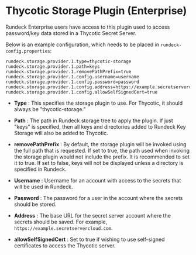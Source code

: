 # Thycotic Storage Plugin (Enterprise)

Rundeck Enterprise users have access to this plugin used to access password/key data stored in a Thycotic Secret Server.


Below is an example configuration, which needs to be placed in `rundeck-config.properties`:

```
rundeck.storage.provider.1.type=thycotic-storage
rundeck.storage.provider.1.path=keys
rundeck.storage.provider.1.removePathPrefix=true
rundeck.storage.provider.1.config.username=username
rundeck.storage.provider.1.config.password=password
rundeck.storage.provider.1.config.address=https://example.secretservercloud.com
rundeck.storage.provider.1.config.allowSelfSignedCert=true
```

- **Type**
: This specifies the storage plugin to use. For Thycotic, it should always be "thycotic-storage."

- **Path**
: The path in Rundeck storage tree to apply the plugin. If just "keys" is specified, then all keys and directories added to Rundeck Key Storage will also be added to Thycotic.

- **removePathPrefix**
: By default, the storage plugin will be invoked using the full path that is requested. If set to true, the path used when invoking the storage plugin would not include the prefix. It is recommended to set it to true. If set to false, keys will not be displayed unless a directory is specified in Rundeck.

- **Username**
: Username for an account with access to the secrets that will be used in Rundeck.

- **Password**
: The password for a user in the account where the secrets should be stored.

- **Address**
: The base URL for the secret server account where the secrets should be saved. For example, `https://example.secretservercloud.com`.

- **allowSelfSignedCert**
: Set to true if wishing to use self-signed certificates to access the Thycotic server.
